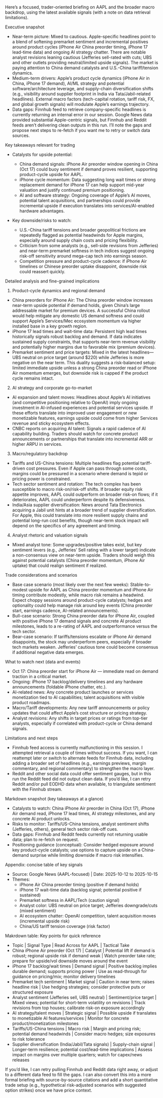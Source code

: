 Here’s a focused, trader-oriented briefing on AAPL and the broader macro backdrop, using the latest available signals (with a note on data retrieval limitations).

Executive snapshot
- Near-term picture: Mixed to cautious. Apple-specific headlines point to a blend of softening premarket sentiment and incremental positives around product cycles (iPhone Air China preorder timing, iPhone 17 lead-time data) and ongoing AI strategy chatter. There are notable analyst revisions leaning cautious (Jefferies sell-rated with cuts; UBS and other outlets providing neutral/limited upside signals). The market is paying attention to China demand catalysts and U.S.-China tariff/tension dynamics.
- Medium-term drivers: Apple’s product cycle dynamics (iPhone Air in China, iPhone 17 demand), AI/ML strategy and potential software/architecture leverage, and supply-chain diversification shifts (e.g., visibility around supplier footprint in India via Tata/Jabil-related headlines). External macro factors (tech-capital rotation, tariff risk, FX, and global growth signals) will modulate Apple’s earnings trajectory.
- Data gaps: Finnhub feed to retrieve company-specific headlines is currently returning an internal error in our session. Google News data provided substantial Apple-centric signals, but Finnhub and Reddit feeds aren’t delivering clean outputs in this run. I’ll note the gaps and propose next steps to re-fetch if you want me to retry or switch data sources.

Key takeaways relevant for trading
- Catalysts for upside potential:
  - China demand signals: iPhone Air preorder window opening in China (Oct 17) could buoy sentiment if demand proves resilient, supporting product-cycle upside for AAPL.
  - iPhone cycle momentum: Data suggesting long wait times or strong replacement demand for iPhone 17 can help support mid-year valuation and justify continued premium positioning.
  - AI and software strategy: Ongoing coverage of Apple’s AI moves, potential talent acquisitions, and partnerships could provide incremental upside if execution translates into services/AI-enabled hardware advantages.

- Key downside/risks to watch:
  - U.S.-China tariff tensions and broader geopolitical frictions are repeatedly flagged as potential headwinds for Apple margins, especially around supply chain costs and pricing flexibility.
  - Criticism from some analysts (e.g., sell-side revisions from Jefferies) and near-term premarket softness in tech indices suggest ongoing risk-off sensitivity around mega-cap tech into earnings season.
  - Competition pressure and product-cycle cadence: if iPhone Air timelines or Chinese preorder uptake disappoint, downside risk could reassert quickly.

Detailed analysis and fine-grained implications
1) Product-cycle dynamics and regional demand
- China preorders for iPhone Air: The China preorder window increases near-term upside potential if demand holds, given China’s large addressable market for premium devices. A successful China rollout would help mitigate any domestic US demand softness and could support Apple’s Services/Mec ecosystem momentum via higher installed base in a key growth region.
- iPhone 17 lead times and wait-time data: Persistent high lead times historically signals robust backlog and demand. If data indicates sustained supply constraints, that supports near-term revenue visibility and potentially higher margins due to favorable mix (premium devices).
- Premarket sentiment and price targets: Mixed in the latest headlines—UBS neutral on price target (around $220) while Jefferies is more negative on the near term. This duality suggests a risk-balanced setup: limited immediate upside unless a strong China preorder read or iPhone Air momentum emerges, but downside risk is capped if the product cycle remains intact.

2) AI strategy and corporate go-to-market
- AI expansion and talent moves: Headlines about Apple’s AI initiatives (and competitive positioning relative to OpenAI) imply ongoing investment in AI-infused experiences and potential services upside. If these efforts translate into improved user engagement or new monetizable features, earnings upside could come from higher Services revenue and sticky ecosystem effects.
- CNBC reports on acquiring AI talent: Signals a rapid cadence of AI capability building. Traders should watch for concrete product announcements or partnerships that translate into incremental ARR or higher ARPU in services.

3) Macro/regulatory backdrop
- Tariffs and US-China tensions: Multiple headlines flag potential tariff-driven cost pressures. Even if Apple can pass through some costs, margins could be pressured in a scenario where demand is tepid or pricing power is constrained.
- Tech sector sentiment and rotation: The tech complex has been susceptible to macro risk-on/risk-off shifts. If broader equity risk appetite improves, AAPL could outperform on broader risk-on flows; if it deteriorates, AAPL could underperform despite its defensiveness.
- India/Asia supplier diversification: News around Tata Electronics acquiring a Jabil unit hints at a broader trend of supplier diversification. For Apple, this could translate into more resilient supply chains and potential long-run cost benefits, though near-term stock impact will depend on the specifics of any agreement and timing.

4) Analyst rhetoric and valuation signals
- Mixed analyst tone: Some upgrades/positive takes exist, but key sentiment levers (e.g., Jefferies’ Sell rating with a lower target) indicate a non-consensus view on near-term upside. Traders should weigh this against potential catalysts (China preorder momentum, iPhone Air uptake) that could realign sentiment if realized.

Trade considerations and scenarios
- Base case scenario (most likely over the next few weeks): Stable-to-modest upside for AAPL as China preorder momentum and iPhone Air timing contribute modestly, while macro risk remains a headwind. Expect choppy sessions around product-cycle catalysts; hedges and optionality could help manage risk around key events (China preorder start, earnings cadence, AI-related announcements).
- Bull-case scenario: Strong China preorder data for iPhone Air, coupled with positive iPhone 17 demand signals and concrete AI product milestones, leads to a re-rating of AAPL and outperformance versus the tech sector.
- Bear-case scenario: If tariffs/tensions escalate or iPhone Air demand disappoints, the stock may underperform peers, especially if broader tech markets weaken. Jefferies’ cautious tone could become consensus if additional negative data emerges.

What to watch next (data and events)
- Oct 17: China preorder start for iPhone Air — immediate read on demand traction in a critical market.
- Ongoing: iPhone 17 backlog/delivery timelines and any hardware announcements (foldable iPhone chatter, etc.).
- AI-related news: Any concrete product launches or services monetization tied to AI capabilities; talent acquisitions with visible product roadmaps.
- Macro/Tariff developments: Any new tariff announcements or policy updates that could affect Apple’s cost structure or pricing strategy.
- Analyst revisions: Any shifts in target prices or ratings from top-tier analysts, especially if correlated with product-cycle or China demand signals.

Limitations and next steps
- Finnhub feed access is currently malfunctioning in this session. I attempted retrieval a couple of times without success. If you want, I can reattempt later or switch to alternate feeds for Finnhub data, including adding a broader set of headlines (e.g., earnings previews, margin commentary, and regional commentary) to strengthen the macro layer.
- Reddit and other social data could offer sentiment gauges, but in this run the Reddit feed did not output clean data. If you’d like, I can retry Reddit and/or pull EODHD data when available, to triangulate sentiment with the Finnhub stream.

Markdown snapshot (key takeaways at a glance)
- Catalysts to watch: China iPhone Air preorder in China (Oct 17), iPhone Air demand read, iPhone 17 lead times, AI strategy milestones, and any concrete AI product unlocks.
- Risks to monitor: Tariffs/US-China tensions, analyst sentiment shifts (Jefferies, others), general tech sector risk-off cues.
- Data gaps: Finnhub and Reddit feeds currently not returning usable data; plan to re-fetch on request.
- Positioning guidance (conceptual): Consider hedged exposure around key product-cycle catalysts; use options to capture upside on a China-demand surprise while limiting downside if macro risk intensifies.

Appendix: concise table of key signals
- Source: Google News (AAPL-focused) | Date: 2025-10-12 to 2025-10-15
- Themes: 
  - iPhone Air China preorder timing (positive if demand holds)
  - iPhone 17 wait-time data (backlog signal; potential positive if sustained)
  - Premarket softness in AAPL/Tech (caution signal)
  - Analyst color: UBS neutral on price target; Jefferies downgrade/cuts (mixed sentiment)
  - AI ecosystem chatter: OpenAI competition, talent acquisition moves (incremental upside risk)
  - China/US tariff tension coverage (risk factor)

Makrdown table: Key points for quick reference
- Topic | Signal Type | Read Across for AAPL | Tactical Take
- China iPhone Air preorder (Oct 17) | Catalyst | Potential lift if demand is robust; regional upside risk if demand weak | Watch preorder take rate; prepare for upside/vol downside moves around the event
- iPhone 17 backlog/wait times | Demand signal | Positive backlog implies durable demand; supports pricing power | Use as read-through for guidance on pricing/mix; monitor delivery timelines
- Premarket tech sentiment | Market signal | Caution in near term; raises headline risk | Use hedging strategies; consider protective puts or structured exposure
- Analyst sentiment (Jefferies sell, UBS neutral) | Sentiment/price target | Mixed views; potential for short-term volatility on revisions | Track revisions from top houses; calibrate risk-on exposure accordingly
- AI strategy/talent moves | Strategic signal | Possible upside if translates to monetizable AI features/services | Monitor for concrete product/monetization milestones
- Tariffs/US-China tensions | Macro risk | Margin and pricing risk; potential demand headwinds | Consider macro hedges; size exposures to risk tolerance
- Supplier diversification (India/Jabil/Tata signals) | Supply-chain signal | Longer-term resilience; potential cost/lead-time implications | Assess impact on margins over multiple quarters; watch for capex/news releases

If you’d like, I can retry pulling Finnhub and Reddit data right away, or adjust to a different data feed to fill the gaps. I can also convert this into a more formal briefing with source-by-source citations and add a short quantitative trade setup (e.g., hypothetical risk-adjusted scenarios with suggested option strikes) once we have price context.
